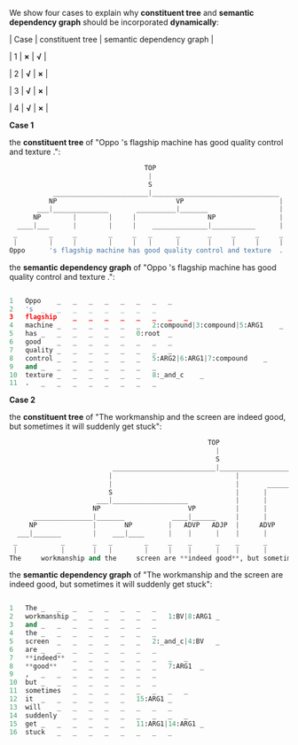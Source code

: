 
We show four cases to explain why **constituent tree** and **semantic dependency graph** should be incorporated **dynamically**:

| Case | constituent tree | semantic dependency graph |

| 1 | **×** | **√** |

| 2 | **√** | **×** |

| 3 | **√** | **×** |

| 4 | **√** | **×** |
 
**Case 1**

the **constituent tree** of "Oppo 's flagship machine has good quality control and texture .":

```py
                                  TOP                                 
                                   |                                   
                                   S                                  
           ________________________|________________________________   
          NP                              VP                        | 
       ___|______________       __________|_______                  |  
      NP        |        |     |                  NP                | 
  ____|___      |        |     |    ______________|___________      |  
 _        _     _        _     _   _      _       _     _     _     _ 
 |        |     |        |     |   |      |       |     |     |     |  
Oppo      's flagship machine has good quality control and texture  . 
```

the **semantic dependency graph** of "Oppo 's flagship machine has good quality control and texture .":

```py

1	Oppo	_	_	_	_	_	_	_	_
2	's	_	_	_	_	_	_	_	_
3	flagship	_	_	_	_	_	_	_	_
4	machine	_	_	_	_	_	_	2:compound|3:compound|5:ARG1	_
5	has	_	_	_	_	_	_	0:root	_
6	good	_	_	_	_	_	_	_	_
7	quality	_	_	_	_	_	_	_	_
8	control	_	_	_	_	_	_	5:ARG2|6:ARG1|7:compound	_
9	and	_	_	_	_	_	_	_	_
10	texture	_	_	_	_	_	_	8:_and_c	_
11	.	_	_	_	_	_	_	_	_
```

**Case 2**

the **constituent tree** of "The workmanship and the screen are indeed good, but sometimes it will suddenly get stuck":

```py
                                                  TOP                                               
                                                    |                                                 
                                                    S                                                
                          __________________________|______________________                           
                         |                               |                 S                         
                         |                               |       __________|______                    
                         S                               |      |      |          VP                 
                      ___|___________________            |      |      |    ______|__________         
                     NP                      VP          |      |      |   |      |          VP      
      _______________|_______            ____|______     |      |      |   |      |       ___|____    
     NP              |       NP         |   ADVP   ADJP  |     ADVP    NP  |     ADVP    |       ADJP
  ___|_______        |    ___|____      |    |      |    |      |      |   |      |      |        |   
 _           _       _   _        _     _    _      _    _      _      _   _      _      _        _  
 |           |       |   |        |     |    |      |    |      |      |   |      |      |        |   
The     workmanship and the     screen are **indeed good**, but sometimes  it will suddenly get     stuck

```

the **semantic dependency graph** of "The workmanship and the screen are indeed good, but sometimes it will suddenly get stuck":

```py

1	The	_	_	_	_	_	_	_	_
2	workmanship	_	_	_	_	_	_	1:BV|8:ARG1	_
3	and	_	_	_	_	_	_	_	_
4	the	_	_	_	_	_	_	_	_
5	screen	_	_	_	_	_	_	2:_and_c|4:BV	_
6	are	_	_	_	_	_	_	_	_
7	**indeed**	_	_	_	_	_	_	_	_
8	**good**	_	_	_	_	_	_	7:ARG1	_
9	,	_	_	_	_	_	_	_	_
10	but	_	_	_	_	_	_	_	_
11	sometimes	_	_	_	_	_	_	_	_
12	it	_	_	_	_	_	_	15:ARG1	_
13	will	_	_	_	_	_	_	_	_
14	suddenly	_	_	_	_	_	_	_	_
15	get	_	_	_	_	_	_	11:ARG1|14:ARG1	_
16	stuck	_	_	_	_	_	_	_	_

```
